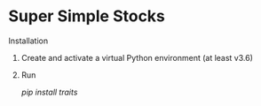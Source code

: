 Super Simple Stocks
===================


Installation

1. Create and activate a virtual Python environment (at least v3.6)
2. Run

   _pip install traits_
